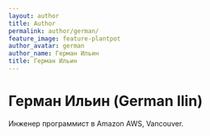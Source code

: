 ```yaml
---
layout: author
title: Author
permalink: author/german/
feature_image: feature-plantpot
author_avatar: german
author_name: Герман Ильин
title: Герман Ильин
---
```


# Герман Ильин (German Ilin)

Инженер программист в Amazon AWS, Vancouver.
